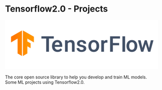# Tensorflow2.0 - Projects

![tensorflow](img/logo-color-tensorflow.png)

The core open source library to help you develop and train ML models. Some ML projects using Tensorflow2.0.

